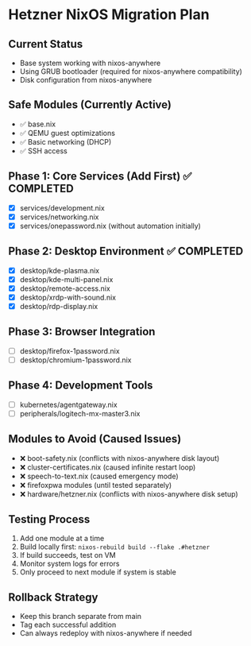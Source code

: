 # Hetzner NixOS Migration Plan

## Current Status
- Base system working with nixos-anywhere
- Using GRUB bootloader (required for nixos-anywhere compatibility)
- Disk configuration from nixos-anywhere

## Safe Modules (Currently Active)
- ✅ base.nix
- ✅ QEMU guest optimizations
- ✅ Basic networking (DHCP)
- ✅ SSH access

## Phase 1: Core Services (Add First) ✅ COMPLETED
- [x] services/development.nix
- [x] services/networking.nix
- [x] services/onepassword.nix (without automation initially)

## Phase 2: Desktop Environment ✅ COMPLETED
- [x] desktop/kde-plasma.nix
- [x] desktop/kde-multi-panel.nix
- [x] desktop/remote-access.nix
- [x] desktop/xrdp-with-sound.nix
- [x] desktop/rdp-display.nix

## Phase 3: Browser Integration
- [ ] desktop/firefox-1password.nix
- [ ] desktop/chromium-1password.nix

## Phase 4: Development Tools
- [ ] kubernetes/agentgateway.nix
- [ ] peripherals/logitech-mx-master3.nix

## Modules to Avoid (Caused Issues)
- ❌ boot-safety.nix (conflicts with nixos-anywhere disk layout)
- ❌ cluster-certificates.nix (caused infinite restart loop)
- ❌ speech-to-text.nix (caused emergency mode)
- ❌ firefoxpwa modules (until tested separately)
- ❌ hardware/hetzner.nix (conflicts with nixos-anywhere disk setup)

## Testing Process
1. Add one module at a time
2. Build locally first: `nixos-rebuild build --flake .#hetzner`
3. If build succeeds, test on VM
4. Monitor system logs for errors
5. Only proceed to next module if system is stable

## Rollback Strategy
- Keep this branch separate from main
- Tag each successful addition
- Can always redeploy with nixos-anywhere if needed